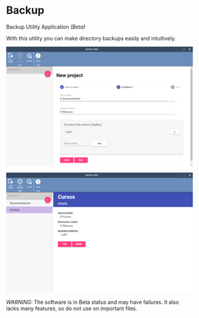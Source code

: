 # Backup
Backup Utility Application *(Beta)*

With this utility you can make directory backups easily and intuitively.

![Screenshot](./docs/images/new-project.png)

![Screenshot](./docs/images/details.png)

*WARNING:* The software is in Beta status and may have failures. It also lacks many features, so do not use on important files.